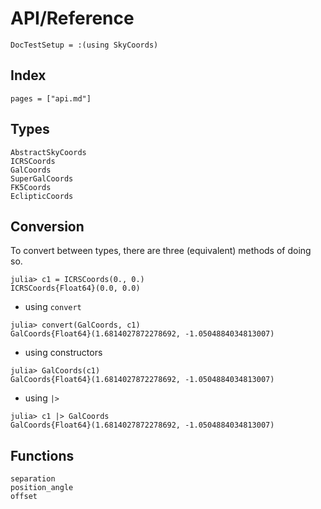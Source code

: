 # API/Reference

```@meta
DocTestSetup = :(using SkyCoords)
```

## Index

```@index
pages = ["api.md"]
```

## Types

```@docs
AbstractSkyCoords
ICRSCoords
GalCoords
SuperGalCoords
FK5Coords
EclipticCoords
```

## Conversion

To convert between types, there are three (equivalent) methods of doing so.

```jldoctest convsetup
julia> c1 = ICRSCoords(0., 0.)
ICRSCoords{Float64}(0.0, 0.0)
```

- using `convert`
```jldoctest convsetup
julia> convert(GalCoords, c1)
GalCoords{Float64}(1.6814027872278692, -1.0504884034813007)
```
- using constructors
```jldoctest convsetup
julia> GalCoords(c1)
GalCoords{Float64}(1.6814027872278692, -1.0504884034813007)
```
- using `|>`
```jldoctest convsetup
julia> c1 |> GalCoords
GalCoords{Float64}(1.6814027872278692, -1.0504884034813007)
```

## Functions

```@docs
separation
position_angle
offset
```
